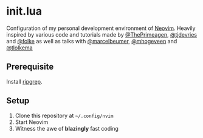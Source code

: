 # init.lua

Configuration of my personal development environment of [Neovim](https://neovim.io/). Heavily inspired by various code and tutorials made by [@ThePrimeagen](https://github.com/ThePrimeagen), [@tjdevries](https://github.com/tjdevries) and [@folke](https://github.com/folke) as well as talks with [@marcelbeumer](https://github.com/marcelbeumer), [@mhogeveen](https://github.com/mhogeveen) and [@tlolkema](https://github.com/tlolkema)

## Prerequisite

Install [ripgrep](https://github.com/BurntSushi/ripgrep).

## Setup

1. Clone this repository at `~/.config/nvim`
2. Start Neovim
3. Witness the awe of **blazingly** fast coding
